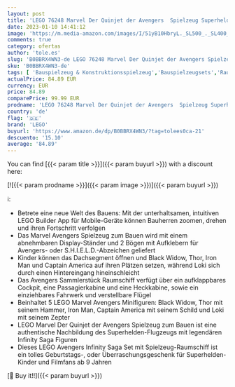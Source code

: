 ```yaml
---
layout: post
title: 'LEGO 76248 Marvel Der Quinjet der Avengers  Spielzeug Superhelden-Raumschiff mit Thor  Iron Man  Black Widow  Loki und Captain America Minifiguren'
date: 2023-01-10 14:41:12
image: 'https://m.media-amazon.com/images/I/51yB10HbryL._SL500_._SL400_.jpg'
comments: true
category: ofertas
author: 'tole.es'
slug: 'B0BBRX4WN3-de LEGO 76248 Marvel Der Quinjet der Avengers Spielzeug...'
sku: 'B0BBRX4WN3-de'
tags: [ 'Bauspielzeug & Konstruktionsspielzeug','Bauspielzeugsets','Raumschiffe-Spielzeug für Kinder','Spielfahrzeuge','Spielzeug','lego','🇩🇪', ]
actualPrice: 84.89 EUR
currency: EUR
price: 84.89
comparePrice: 99.99 EUR
prodname: 'LEGO 76248 Marvel Der Quinjet der Avengers  Spielzeug Superhelden-Raumschiff mit Thor  Iron Man  Black Widow  Loki und Captain America Minifiguren'
country: 'de'
flag: '🇩🇪'
brand: 'LEGO'
buyurl: 'https://www.amazon.de/dp/B0BBRX4WN3/?tag=tolees0ca-21'
descuento: '15.10'
average: '84.89'
---
```


You can find [{{< param title >}}]({{< param buyurl >}}) with a discount here:

[![{{< param prodname >}}]({{< param image >}})]({{< param buyurl >}})

ℹ️:

- Betrete eine neue Welt des Bauens: Mit der unterhaltsamen, intuitiven LEGO Builder App für Mobile-Geräte können Bauherren zoomen, drehen und ihren Fortschritt verfolgen
- Das Marvel Avengers Spielzeug zum Bauen wird mit einem abnehmbaren Display-Ständer und 2 Bögen mit Aufklebern für Avengers- oder S.H.I.E.L.D.-Abzeichen geliefert
- Kinder können das Dachsegment öffnen und Black Widow, Thor, Iron Man und Captain America auf ihren Plätzen setzen, während Loki sich durch einen Hintereingang hineinschleicht
- Das Avengers Sammlerstück Raumschiff verfügt über ein aufklappbares Cockpit, eine Passagierkabine und eine Heckkabine, sowie ein einziehbares Fahrwerk und verstellbare Flügel
- Beinhaltet 5 LEGO Marvel Avengers Minifiguren: Black Widow, Thor mit seinem Hammer, Iron Man, Captain America mit seinem Schild und Loki mit seinem Zepter
- LEGO Marvel Der Quinjet der Avengers Spielzeug zum Bauen ist eine authentische Nachbildung des Superhelden-Flugzeugs mit legendären Infinity Saga Figuren
- Dieses LEGO Avengers Infinity Saga Set mit Spielzeug-Raumschiff ist ein tolles Geburtstags-, oder Überraschungsgeschenk für Superhelden-Kinder und Filmfans ab 9 Jahren

[🛒 Buy it!!]({{< param buyurl >}})
